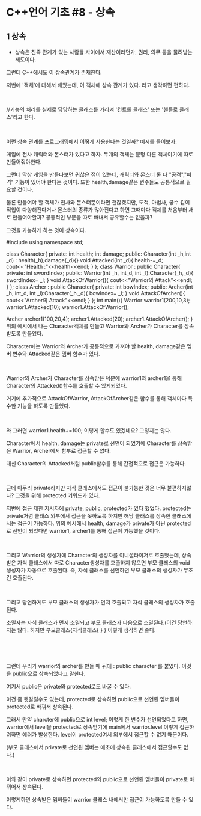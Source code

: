 # C++언어 기초 #8 - 상속
## 1 상속
- 상속은 친족 관계가 있는 사람들 사이에서 재산이라던가, 권리, 의무 등을 물려받는 제도이다.

그런데 C++에서도 이 상속관계가 존재한다.

저번에 '객체'에 대해서 배웠는데, 이 객체에 상속 관계가 있다. 라고 생각하면 편하다.

​

//기능의 처리를 실제로 담당하는 클래스를 가리켜 '컨트롤 클래스' 또는 '핸들로 클래스'라고 한다.

​

이런 상속 관계를 프로그래밍에서 어떻게 사용한다는 것일까? 예시를 들어보자.

게임에 전사 캐릭터와 몬스터가 있다고 하자. 두개의 객체는 분명 다른 객체이기에 따로 만들어줘야한다.

그런데 막상 게임을 만들다보면 귀찮은 점이 있는데, 캐릭터와 몬스터 둘 다 "공격","피격" 기능이 있어야 한다는 것이다. 또한  health,damage같은 변수들도 공통적으로 필요할 것이다.

물론 만들어야 할 객체가 전사와 몬스터뿐이라면 괜찮겠지만, 도적, 마법사, 궁수 같이 직업이 다양해진다거나 몬스터의 종류가 많아진다고 하면 그때마다 객체를 처음부터 새로 만들어야할까? 공통적인 부분을 따로 빼내서 공유할수는 없을까?

그것을 가능하게 하는 것이 상속이다.

#include<iostream>
using namespace std;

class Character{
private:
   int health;
   int damage;
public:
   Character(int _h,int _d) :  health(_h),damage(_d){}
   void Attacked(int _d){
      health-=_d;
      cout<<"Health :"<<health<<endl;
   }
};
class Warrior : public Character{
private:
   int swordIndex;
public:
   Warrior(int _h, int_d, int _l):Character(_h,_d){
      swordIndex= _l;
   }
   void AttackOfWarrior(){
      cout<<"Warrior의 Attack"<<endl;
   }
};
class Archer : public Character{
private:
   int bowIndex;
public:
   Archer(int _h, int_d, int _l):Character(_h,_d){
      bowIndex= _l;
   }
   void AttackOfArcher(){
      cout<<"Archer의 Attack"<<endl;
   }
};
int main(){
   Warrior warrior1(200,10,3);
   warrior1.Attacked(10);
   warrior1.AttackOfWarrior();

   Archer archer1(100,20,4);
   archer1.Attacked(20);
   archer1.AttackOfArcher();
}
위의 예시에서 나는 Character객체를 만들고  Warrior와 Archer가 Character를 상속받도록 만들었다.

Character에는 Warrior와 Archer가 공통적으로 가져야 할 health, damage같은 멤버 변수와 Attacked같은 멤버 함수가 있다.

​

Warrior와 Archer가 Character를 상속받은 덕분에 warrior1와 archer1을 통해 Character의 Attacked()함수를 호출할 수 있게되었다.

거기에 추가적으로 AttackOfWarrior, AttackOfArcher같은 함수를 통해 객체마다 특수한 기능을 하도록 만들었다.

​

와 그러면 warrior1.health+=100; 이렇게 할수도 있겠네요? 그렇지는 않다.

Character에서 health, damage는 private로 선언이 되었기에 Character를 상속받은 Warrior, Archer에서 함부로 접근할 수 없다.

대신 Character의 Attacked처럼 public함수를 통해 간접적으로 접근은 가능하다.

​

근데 아무리 private라지만 자식 클래스에서도 접근이 불가능한 것은 너무 불편하지않나? 그것을 위해 protected 키워드가 있다.

저번에 접근 제한 지시자에 private, public, protected가 있다 했었다. protected는 private처럼 클래스 외부에서 접근을 못하도록 하지만 해당 클래스를 상속한 클래스에서는 접근이 가능하다. 위의 예시에서 health, damage가 private가 아닌 protected로 선언이 되었다면 warrior1, archer1를 통해 접근이 가능했을 것이다.

​

그리고 Warrior의 생성자에 Character의 생성자를 이니셜라이저로 호출했는데, 상속받은 자식 클래스에서 따로 Character생성자를 호출하지 않으면 부모 클래스의 void 생성자가 자동으로 호출된다. 즉, 자식 클래스를 선언하면 부모 클래스의 생성자가 무조건 호출된다.

​

그리고 당연하게도 부모 클래스의 생성자가 먼저 호출되고 자식 클래스의 생성자가 호출된다.

소멸자는 자식 클래스가 먼저 소멸되고 부모 클래스가 다음으로 소멸된다.(이건 당연하지는 않다. 하지만 부모클래스{자식클래스{ } } 이렇게 생각하면 좋다.

​

​

그런데 우리가 warrior와 archer를 만들 때 뒤에 : public character 를 붙였다. 이것을 public으로 상속되었다고 말한다.

여기서 public은 private와 protected로도 바꿀 수 있다.

이건 좀 헷갈릴수도 있는데, protected로 상속하면 public으로 선언된 멤버들이 protected로 바꿔서 상속된다.

그래서 만약 charcter에 public으로 int level; 이렇게 한 변수가 선언되었다고 하면, warrior에서 level을 protected로 상속받기에 main에서 warrior.level 이렇게 접근하려하면 에러가 발생한다. level이 protected여서 외부에서 접근할 수 없기 때문이다.

(부모 클래스에서 private로 선언된 멤버는 애초에 상속된 클래스에서 접근할수도 없다.)

​

이와 같이 private로 상속하면 protected와 public으로 선언된 멤버들이 private로 바뀌어서 상속된다.

이렇게하면 상속받은 멤버들이 warrior 클래스 내에서만 접근이 가능하도록 만들 수 있다.

​

​
